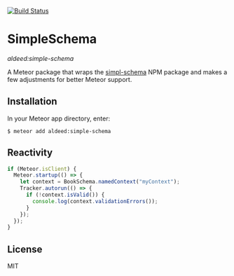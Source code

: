 [![Build Status](https://travis-ci.org/aldeed/meteor-simple-schema.png?branch=master)](https://travis-ci.org/aldeed/meteor-simple-schema)

SimpleSchema
=========================

*aldeed:simple-schema*

A Meteor package that wraps the [simpl-schema](https://github.com/aldeed/node-simple-schema) NPM package and makes a few adjustments for better Meteor support.

## Installation

In your Meteor app directory, enter:

```
$ meteor add aldeed:simple-schema
```

## Reactivity

```js
if (Meteor.isClient) {
  Meteor.startup(() => {
    let context = BookSchema.namedContext("myContext");
    Tracker.autorun(() => {
      if (!context.isValid()) {
        console.log(context.validationErrors());
      }
    });
  });
}
```

## License

MIT
